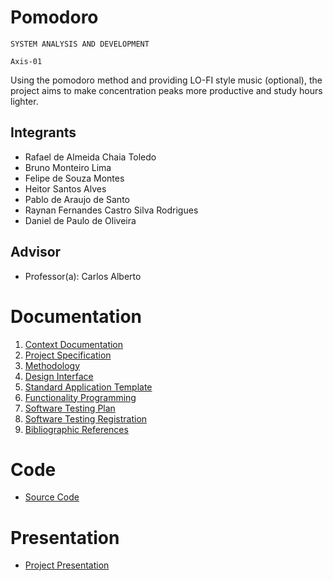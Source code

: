 # Pomodoro

`SYSTEM ANALYSIS AND DEVELOPMENT`

`Axis-01`

Using the pomodoro method and providing LO-FI style music (optional), the project aims to make concentration peaks more productive and study hours lighter.

## Integrants

* Rafael de Almeida Chaia Toledo
* Bruno Monteiro Lima
* Felipe de Souza Montes
* Heitor Santos Alves
* Pablo de Araujo de Santo
* Raynan Fernandes Castro Silva Rodrigues
* Daniel de Paulo de Oliveira

## Advisor

* Professor(a): Carlos Alberto

# Documentation

<ol>
<li><a href="https://github.com/ICEI-PUC-Minas-PMV-ADS/pmv-ads-2024-1-e1-proj-web-t7-projeto-pomodoro/blob/main/documentos/01-Documenta%C3%A7%C3%A3o%20de%20Contexto.md"> Context Documentation</a></li>
<li><a href="https://github.com/ICEI-PUC-Minas-PMV-ADS/pmv-ads-2024-1-e1-proj-web-t7-projeto-pomodoro/blob/main/documentos/02-Especifica%C3%A7%C3%A3o%20do%20Projeto.md"> Project Specification</a></li>
<li><a href="https://github.com/ICEI-PUC-Minas-PMV-ADS/pmv-ads-2024-1-e1-proj-web-t7-projeto-pomodoro/blob/main/documentos/03-Metodologia.md"> Methodology</a></li>
<li><a href="https://github.com/ICEI-PUC-Minas-PMV-ADS/pmv-ads-2024-1-e1-proj-web-t7-projeto-pomodoro/blob/main/documentos/04-Projeto%20de%20Interface.md"> Design Interface</a></li>
<li><a href="documents/05-Template Application standard.md"> Standard Application Template</a></li>
<li><a href="documents/06-Programming Functionalities.md"> Functionality Programming</a></li>
<li><a href="documents/07-Software Test Plan.md"> Software Testing Plan</a></li>
<li><a href="documents/08-Software Test Record.md"> Software Testing Registration</a></li>
<li><a href="documents/09-References.md"> Bibliographic References</a></li>
</ol>


# Code

* <a href="source code/README.md">Source Code</a>

# Presentation

* <a href="presentation/README.md">Project Presentation</a>
